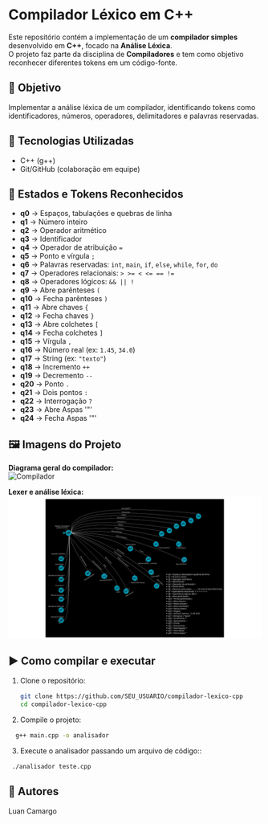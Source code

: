 # Compilador Léxico em C++

Este repositório contém a implementação de um **compilador simples** desenvolvido em **C++**, focado na **Análise Léxica**.  
O projeto faz parte da disciplina de **Compiladores** e tem como objetivo reconhecer diferentes tokens em um código-fonte.

## 🎯 Objetivo

Implementar a análise léxica de um compilador, identificando tokens como identificadores, números, operadores, delimitadores e palavras reservadas.

## 🔧 Tecnologias Utilizadas

- C++ (g++)
- Git/GitHub (colaboração em equipe)

## 🧩 Estados e Tokens Reconhecidos

- **q0** → Espaços, tabulações e quebras de linha
- **q1** → Número inteiro
- **q2** → Operador aritmético
- **q3** → Identificador
- **q4** → Operador de atribuição `=`
- **q5** → Ponto e vírgula `;`
- **q6** → Palavras reservadas: `int`, `main`, `if`, `else`, `while`, `for`, `do`
- **q7** → Operadores relacionais: `> >= < <= == !=`
- **q8** → Operadores lógicos: `&& || !`
- **q9** → Abre parênteses `(`
- **q10** → Fecha parênteses `)`
- **q11** → Abre chaves `{`
- **q12** → Fecha chaves `}`
- **q13** → Abre colchetes `[`
- **q14** → Fecha colchetes `]`
- **q15** → Vírgula `,`
- **q16** → Número real (ex: `1.45`, `34.0`)
- **q17** → String (ex: `"texto"`)
- **q18** → Incremento `++`
- **q19** → Decremento `--`
- **q20** → Ponto `.`
- **q21** → Dois pontos `:`
- **q22** → Interrogação `?`
- **q23** → Abre Aspas '"'
- **q24** → Fecha Aspas '"'

## 🖼 Imagens do Projeto

**Diagrama geral do compilador:**  
![Compilador](imagem.png)

**Lexer e análise léxica:**  
![Lexer](lexer.png)

## ▶️ Como compilar e executar

1. Clone o repositório:

   ```bash
   git clone https://github.com/SEU_USUARIO/compilador-lexico-cpp
   cd compilador-lexico-cpp
   ```

2. Compile o projeto:

```bash
  g++ main.cpp -o analisador
```

3. Execute o analisador passando um arquivo de código::

```bash
 ./analisador teste.cpp
```

## 📌 Autores

Luan Camargo
